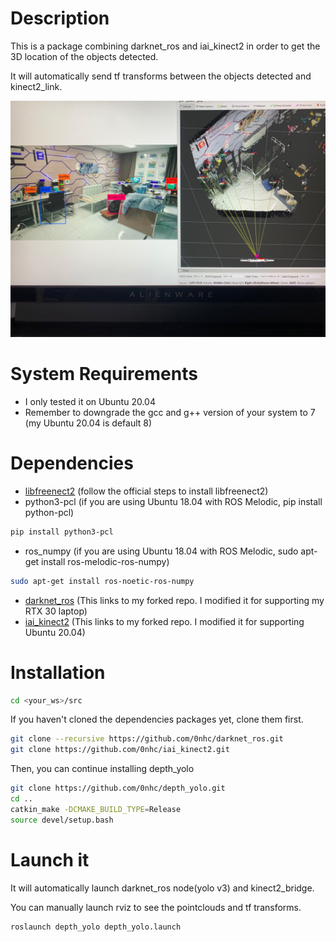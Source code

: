 # Description
This is a package combining darknet_ros and iai_kinect2 in order to get the 3D location of the objects detected.

It will automatically send tf transforms between the objects detected and kinect2_link.

![b](imgs/b.jpeg)

# System Requirements
* I only tested it on Ubuntu 20.04
* Remember to downgrade the gcc and g++ version of your system to 7 (my Ubuntu 20.04 is default 8)

# Dependencies
* [libfreenect2](https://github.com/OpenKinect/libfreenect2.git) (follow the official steps to install libfreenect2)
* python3-pcl (if you are using Ubuntu 18.04 with ROS Melodic, pip install python-pcl)
```sh
pip install python3-pcl
```

* ros_numpy (if you are using Ubuntu 18.04 with ROS Melodic, sudo apt-get install ros-melodic-ros-numpy)
```sh
sudo apt-get install ros-noetic-ros-numpy
```

* [darknet_ros](https://github.com/0nhc/darknet_ros) (This links to my forked repo. I modified it for supporting my RTX 30 laptop)
* [iai_kinect2](https://github.com/0nhc/iai_kinect2) (This links to my forked repo. I modified it for supporting Ubuntu 20.04)

# Installation
```sh
cd <your_ws>/src
```

If you haven't cloned the dependencies packages yet, clone them first.
```sh
git clone --recursive https://github.com/0nhc/darknet_ros.git
git clone https://github.com/0nhc/iai_kinect2.git
```

Then, you can continue installing depth_yolo
```sh
git clone https://github.com/0nhc/depth_yolo.git
cd ..
catkin_make -DCMAKE_BUILD_TYPE=Release
source devel/setup.bash
```

# Launch it
It will automatically launch darknet_ros node(yolo v3) and kinect2_bridge.

You can manually launch rviz to see the pointclouds and tf transforms.
```sh
roslaunch depth_yolo depth_yolo.launch
```
